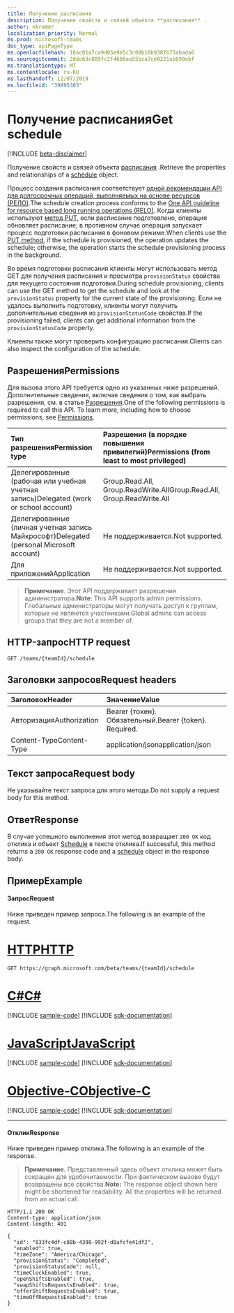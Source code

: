 ```yaml
---
title: Получение расписания
description: Получение свойств и связей объекта **расписания** .
author: nkramer
localization_priority: Normal
ms.prod: microsoft-teams
doc_type: apiPageType
ms.openlocfilehash: 16ac01a7ca9d05e9e5c3c08b16b938fb73abada6
ms.sourcegitcommit: 2ddc63c889fc2f4666aa55bca7ce0221ab899abf
ms.translationtype: MT
ms.contentlocale: ru-RU
ms.lasthandoff: 12/07/2019
ms.locfileid: "39895303"
---
```

# <a name="get-schedule"></a><span data-ttu-id="53b96-103">Получение расписания</span><span class="sxs-lookup"><span data-stu-id="53b96-103">Get schedule</span></span>

[!INCLUDE [beta-disclaimer](../../includes/beta-disclaimer.md)]

<span data-ttu-id="53b96-104">Получение свойств и связей объекта [расписания](../resources/schedule.md) .</span><span class="sxs-lookup"><span data-stu-id="53b96-104">Retrieve the properties and relationships of a [schedule](../resources/schedule.md) object.</span></span>

<span data-ttu-id="53b96-105">Процесс создания расписания соответствует [одной рекомендации API для долгосрочных операций, выполняемых на основе ресурсов (РЕЛО)](https://github.com/Microsoft/api-guidelines/blob/master/Guidelines.md#131-resource-based-long-running-operations-relo).</span><span class="sxs-lookup"><span data-stu-id="53b96-105">The schedule creation process conforms to the [One API guideline for resource based long running operations (RELO)](https://github.com/Microsoft/api-guidelines/blob/master/Guidelines.md#131-resource-based-long-running-operations-relo).</span></span>
<span data-ttu-id="53b96-106">Когда клиенты используют [метод PUT](team-put-schedule.md), если расписание подготовлено, операция обновляет расписание; в противном случае операция запускает процесс подготовки расписания в фоновом режиме.</span><span class="sxs-lookup"><span data-stu-id="53b96-106">When clients use the [PUT method](team-put-schedule.md), if the schedule is provisioned, the operation updates the schedule; otherwise, the operation starts the schedule provisioning process in the background.</span></span>

<span data-ttu-id="53b96-107">Во время подготовки расписания клиенты могут использовать метод GET для получения расписания и просмотра `provisionStatus` свойства для текущего состояния подготовки.</span><span class="sxs-lookup"><span data-stu-id="53b96-107">During schedule provisioning, clients can use the GET method to get the schedule and look at the `provisionStatus` property for the current state of the provisioning.</span></span> <span data-ttu-id="53b96-108">Если не удалось выполнить подготовку, клиенты могут получить дополнительные сведения из `provisionStatusCode` свойства.</span><span class="sxs-lookup"><span data-stu-id="53b96-108">If the provisioning failed, clients can get additional information from the `provisionStatusCode` property.</span></span>

<span data-ttu-id="53b96-109">Клиенты также могут проверить конфигурацию расписания.</span><span class="sxs-lookup"><span data-stu-id="53b96-109">Clients can also inspect the configuration of the schedule.</span></span>

## <a name="permissions"></a><span data-ttu-id="53b96-110">Разрешения</span><span class="sxs-lookup"><span data-stu-id="53b96-110">Permissions</span></span>

<span data-ttu-id="53b96-p103">Для вызова этого API требуется одно из указанных ниже разрешений. Дополнительные сведения, включая сведения о том, как выбрать разрешения, см. в статье [Разрешения](/graph/permissions-reference).</span><span class="sxs-lookup"><span data-stu-id="53b96-p103">One of the following permissions is required to call this API. To learn more, including how to choose permissions, see [Permissions](/graph/permissions-reference).</span></span>

|<span data-ttu-id="53b96-113">Тип разрешения</span><span class="sxs-lookup"><span data-stu-id="53b96-113">Permission type</span></span>      | <span data-ttu-id="53b96-114">Разрешения (в порядке повышения привилегий)</span><span class="sxs-lookup"><span data-stu-id="53b96-114">Permissions (from least to most privileged)</span></span>              |
|:--------------------|:---------------------------------------------------------|
|<span data-ttu-id="53b96-115">Делегированные (рабочая или учебная учетная запись)</span><span class="sxs-lookup"><span data-stu-id="53b96-115">Delegated (work or school account)</span></span> | <span data-ttu-id="53b96-116">Group.Read.All, Group.ReadWrite.All</span><span class="sxs-lookup"><span data-stu-id="53b96-116">Group.Read.All, Group.ReadWrite.All</span></span>    |
|<span data-ttu-id="53b96-117">Делегированные (личная учетная запись Майкрософт)</span><span class="sxs-lookup"><span data-stu-id="53b96-117">Delegated (personal Microsoft account)</span></span> | <span data-ttu-id="53b96-118">Не поддерживается.</span><span class="sxs-lookup"><span data-stu-id="53b96-118">Not supported.</span></span>    |
|<span data-ttu-id="53b96-119">Для приложений</span><span class="sxs-lookup"><span data-stu-id="53b96-119">Application</span></span> | <span data-ttu-id="53b96-120">Не поддерживается.</span><span class="sxs-lookup"><span data-stu-id="53b96-120">Not supported.</span></span> |

> <span data-ttu-id="53b96-121">**Примечание**. Этот API поддерживает разрешения администратора.</span><span class="sxs-lookup"><span data-stu-id="53b96-121">**Note**: This API supports admin permissions.</span></span> <span data-ttu-id="53b96-122">Глобальные администраторы могут получать доступ к группам, которые не являются участниками.</span><span class="sxs-lookup"><span data-stu-id="53b96-122">Global admins can access groups that they are not a member of.</span></span>

## <a name="http-request"></a><span data-ttu-id="53b96-123">HTTP-запрос</span><span class="sxs-lookup"><span data-stu-id="53b96-123">HTTP request</span></span>

<!-- { "blockType": "ignored" } -->

```http
GET /teams/{teamId}/schedule
```

## <a name="request-headers"></a><span data-ttu-id="53b96-124">Заголовки запросов</span><span class="sxs-lookup"><span data-stu-id="53b96-124">Request headers</span></span>

| <span data-ttu-id="53b96-125">Заголовок</span><span class="sxs-lookup"><span data-stu-id="53b96-125">Header</span></span>       | <span data-ttu-id="53b96-126">Значение</span><span class="sxs-lookup"><span data-stu-id="53b96-126">Value</span></span> |
|:---------------|:--------|
| <span data-ttu-id="53b96-127">Авторизация</span><span class="sxs-lookup"><span data-stu-id="53b96-127">Authorization</span></span>  | <span data-ttu-id="53b96-p105">Bearer {токен}. Обязательный.</span><span class="sxs-lookup"><span data-stu-id="53b96-p105">Bearer {token}. Required.</span></span>  |
| <span data-ttu-id="53b96-130">Content-Type</span><span class="sxs-lookup"><span data-stu-id="53b96-130">Content-Type</span></span>  | <span data-ttu-id="53b96-131">application/json</span><span class="sxs-lookup"><span data-stu-id="53b96-131">application/json</span></span>  |

## <a name="request-body"></a><span data-ttu-id="53b96-132">Текст запроса</span><span class="sxs-lookup"><span data-stu-id="53b96-132">Request body</span></span>
<span data-ttu-id="53b96-133">Не указывайте текст запроса для этого метода.</span><span class="sxs-lookup"><span data-stu-id="53b96-133">Do not supply a request body for this method.</span></span>

## <a name="response"></a><span data-ttu-id="53b96-134">Ответ</span><span class="sxs-lookup"><span data-stu-id="53b96-134">Response</span></span>

<span data-ttu-id="53b96-135">В случае успешного выполнения этот метод возвращает `200 OK` код отклика и объект [Schedule](../resources/schedule.md) в тексте отклика.</span><span class="sxs-lookup"><span data-stu-id="53b96-135">If successful, this method returns a `200 OK` response code and a [schedule](../resources/schedule.md) object in the response body.</span></span>

## <a name="example"></a><span data-ttu-id="53b96-136">Пример</span><span class="sxs-lookup"><span data-stu-id="53b96-136">Example</span></span>

#### <a name="request"></a><span data-ttu-id="53b96-137">Запрос</span><span class="sxs-lookup"><span data-stu-id="53b96-137">Request</span></span>

<span data-ttu-id="53b96-138">Ниже приведен пример запроса.</span><span class="sxs-lookup"><span data-stu-id="53b96-138">The following is an example of the request.</span></span>

# <a name="httptabhttp"></a>[<span data-ttu-id="53b96-139">HTTP</span><span class="sxs-lookup"><span data-stu-id="53b96-139">HTTP</span></span>](#tab/http)
<!-- {
  "blockType": "request",
  "name": "schedule-get"
}-->
```msgraph-interactive
GET https://graph.microsoft.com/beta/teams/{teamId}/schedule
```
# <a name="ctabcsharp"></a>[<span data-ttu-id="53b96-140">C#</span><span class="sxs-lookup"><span data-stu-id="53b96-140">C#</span></span>](#tab/csharp)
[!INCLUDE [sample-code](../includes/snippets/csharp/schedule-get-csharp-snippets.md)]
[!INCLUDE [sdk-documentation](../includes/snippets/snippets-sdk-documentation-link.md)]

# <a name="javascripttabjavascript"></a>[<span data-ttu-id="53b96-141">JavaScript</span><span class="sxs-lookup"><span data-stu-id="53b96-141">JavaScript</span></span>](#tab/javascript)
[!INCLUDE [sample-code](../includes/snippets/javascript/schedule-get-javascript-snippets.md)]
[!INCLUDE [sdk-documentation](../includes/snippets/snippets-sdk-documentation-link.md)]

# <a name="objective-ctabobjc"></a>[<span data-ttu-id="53b96-142">Objective-C</span><span class="sxs-lookup"><span data-stu-id="53b96-142">Objective-C</span></span>](#tab/objc)
[!INCLUDE [sample-code](../includes/snippets/objc/schedule-get-objc-snippets.md)]
[!INCLUDE [sdk-documentation](../includes/snippets/snippets-sdk-documentation-link.md)]

---


#### <a name="response"></a><span data-ttu-id="53b96-143">Отклик</span><span class="sxs-lookup"><span data-stu-id="53b96-143">Response</span></span>

<span data-ttu-id="53b96-144">Ниже приведен пример отклика.</span><span class="sxs-lookup"><span data-stu-id="53b96-144">The following is an example of the response.</span></span> 

><span data-ttu-id="53b96-p106">**Примечание.** Представленный здесь объект отклика может быть сокращен для удобочитаемости. При фактическом вызове будут возвращены все свойства.</span><span class="sxs-lookup"><span data-stu-id="53b96-p106">**Note:** The response object shown here might be shortened for readability. All the properties will be returned from an actual call.</span></span>
<!-- {
  "blockType": "response",
  "truncated": true,
  "@odata.type": "microsoft.graph.schedule"
} -->

```http
HTTP/1.1 200 OK
Content-type: application/json
Content-length: 401

{
  "id": "833fc4df-c88b-4398-992f-d8afcfe41df2",
  "enabled": true,
  "timeZone": "America/Chicago",
  "provisionStatus": "Completed",
  "provisionStatusCode": null,
  "timeClockEnabled": true,
  "openShiftsEnabled": true,
  "swapShiftsRequestsEnabled": true,
  "offerShiftRequestsEnabled": true,
  "timeOffRequestsEnabled": true
}
```

<!-- uuid: 8fcb5dbc-d5aa-4681-8e31-b001d5168d79
2015-10-25 14:57:30 UTC -->
<!--
{
  "type": "#page.annotation",
  "description": "Get the schedule",
  "keywords": "",
  "section": "documentation",
  "tocPath": "",
  "suppressions": [
  ]
}
-->
